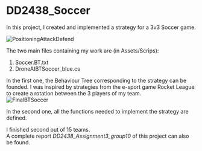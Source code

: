 # DD2438_Soccer

In this project, I created and implemented a strategy for a 3v3 Soccer game.

![PositioningAttackDefend](https://user-images.githubusercontent.com/44979794/125478812-781c5bba-ab62-4a24-8817-bde312e77425.PNG)

The two main files containing my work are (in Assets/Scrips):
1. Soccer.BT.txt
2. DroneAIBTSoccer_blue.cs

In the first one, the Behaviour Tree corresponding to the strategy can be founded. I was inspired by strategies from the e-sport game 
Rocket League to create a rotation between the 3 players of my team.  
![FinalBTSoccer](https://user-images.githubusercontent.com/44979794/125479048-a9895f54-ed6a-443c-869a-2b3d49becf85.png)

In the second one, all the functions needed to implement the strategy are defined.

I finished second out of 15 teams.  
A complete report *DD2438_Assignment3_group10* of this project can also be found.
